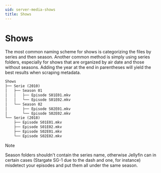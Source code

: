 ```yaml
---
uid: server-media-shows
title: Shows
---
```


# Shows

The most common naming scheme for shows is categorizing the files by series and then season. Another common method is simply using series folders, especially for shows that are organized by air date and those without seasons. Adding the year at the end in parentheses will yield the best results when scraping metadata.

```txt
Shows
├── Serie (2010)
│   ├── Season 01
│   │   ├── Episode S01E01.mkv
│   │   └── Episode S01E02.mkv
│   └── Season 02
│       ├── Episode S02E01.mkv
│       └── Episode S02E02.mkv
└── Serie (2018)
    ├── Episode S01E01.mkv
    ├── Episode S01E02.mkv
    ├── Episode S02E01.mkv
    └── Episode S02E02.mkv
```

> [!NOTE]
> Season folders shouldn't contain the series name, otherwise Jellyfin can in certain cases (Stargate SG-1 due to the dash and one, for instance) misdetect your episodes and put them all under the same season.
